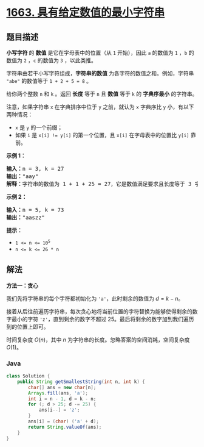 # [1663. 具有给定数值的最小字符串](https://leetcode.cn/problems/smallest-string-with-a-given-numeric-value)

## 题目描述

<p><strong>小写字符 </strong>的 <strong>数值</strong> 是它在字母表中的位置（从 <code>1</code> 开始），因此 <code>a</code> 的数值为 <code>1</code> ，<code>b</code> 的数值为 <code>2</code> ，<code>c</code> 的数值为 <code>3</code> ，以此类推。</p>

<p>字符串由若干小写字符组成，<strong>字符串的数值</strong> 为各字符的数值之和。例如，字符串 <code>"abe"</code> 的数值等于 <code>1 + 2 + 5 = 8</code> 。</p>

<p>给你两个整数 <code>n</code> 和 <code>k</code> 。返回 <strong>长度</strong> 等于 <code>n</code> 且 <strong>数值</strong> 等于 <code>k</code> 的 <strong>字典序最小</strong> 的字符串。</p>

<p>注意，如果字符串 <code>x</code> 在字典排序中位于 <code>y</code> 之前，就认为 <code>x</code> 字典序比 <code>y</code> 小，有以下两种情况：</p>

<ul>
	<li><code>x</code> 是 <code>y</code> 的一个前缀；</li>
	<li>如果 <code>i</code> 是 <code>x[i] != y[i]</code> 的第一个位置，且 <code>x[i]</code> 在字母表中的位置比 <code>y[i]</code> 靠前。</li>
</ul>



<p><strong>示例 1：</strong></p>

<pre>
<strong>输入：</strong>n = 3, k = 27
<strong>输出：</strong>"aay"
<strong>解释：</strong>字符串的数值为 1 + 1 + 25 = 27，它是数值满足要求且长度等于 3 字典序最小的字符串。</pre>

<p><strong>示例 2：</strong></p>

<pre>
<strong>输入：</strong>n = 5, k = 73
<strong>输出：</strong>"aaszz"
</pre>



<p><strong>提示：</strong></p>

<ul>
	<li><code>1 <= n <= 10<sup>5</sup></code></li>
	<li><code>n <= k <= 26 * n</code></li>
</ul>

## 解法

**方法一：贪心**

我们先将字符串的每个字符都初始化为 `'a'`，此时剩余的数值为 $d=k-n$。

接着从后往前遍历字符串，每次贪心地将当前位置的字符替换为能够使得剩余的数字最小的字符 `'z'`，直到剩余的数字不超过 $25$。最后将剩余的数字加到我们遍历到的位置上即可。

时间复杂度 $O(n)$，其中 $n$ 为字符串的长度。忽略答案的空间消耗，空间复杂度 $O(1)$。

### **Java**

```java
class Solution {
    public String getSmallestString(int n, int k) {
        char[] ans = new char[n];
        Arrays.fill(ans, 'a');
        int i = n - 1, d = k - n;
        for (; d > 25; d -= 25) {
            ans[i--] = 'z';
        }
        ans[i] = (char) ('a' + d);
        return String.valueOf(ans);
    }
}
```
